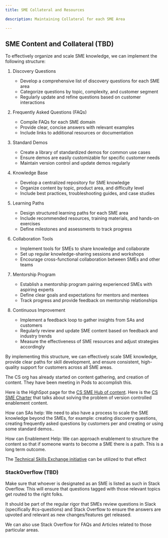 ```yaml
---
title: SME Collateral and Resources 

description: Maintaining Collateral for each SME Area

---
```


## SME Content and Collateral (TBD)

To effectively organize and scale SME knowledge, we can implement the following structure:

1. Discovery Questions
   - Develop a comprehensive list of discovery questions for each SME area
   - Categorize questions by topic, complexity, and customer segment
   - Regularly update and refine questions based on customer interactions

2. Frequently Asked Questions (FAQs)
   - Compile FAQs for each SME domain
   - Provide clear, concise answers with relevant examples
   - Include links to additional resources or documentation

3. Standard Demos
   - Create a library of standardized demos for common use cases
   - Ensure demos are easily customizable for specific customer needs
   - Maintain version control and update demos regularly

4. Knowledge Base
   - Develop a centralized repository for SME knowledge
   - Organize content by topic, product area, and difficulty level
   - Include best practices, troubleshooting guides, and case studies

5. Learning Paths
   - Design structured learning paths for each SME area
   - Include recommended resources, training materials, and hands-on exercises
   - Define milestones and assessments to track progress

6. Collaboration Tools
   - Implement tools for SMEs to share knowledge and collaborate
   - Set up regular knowledge-sharing sessions and workshops
   - Encourage cross-functional collaboration between SMEs and other teams

7. Mentorship Program
   - Establish a mentorship program pairing experienced SMEs with aspiring experts
   - Define clear goals and expectations for mentors and mentees
   - Track progress and provide feedback on mentorship relationships

8. Continuous Improvement
   - Implement a feedback loop to gather insights from SAs and customers
   - Regularly review and update SME content based on feedback and industry trends
   - Measure the effectiveness of SME resources and adjust strategies accordingly

By implementing this structure, we can effectively scale SME knowledge, provide clear paths for skill development, and ensure consistent, high-quality support for customers across all SME areas.

The CS org has already started on content gathering, and creation  of content.  They have been meeting in Pods to accomplish this. 

Here is the HighSpot page for the [CS SME Hub of content](https://example_company.highspot.com/items/667095b95cc9b08c87d40b68?lfrm=srp.0).  Here is the [CS SME Charter](https://example_company.com/example_company-com/customer-success/subject-matter-experts/cs-subject-matter-experts) that talks about solving the problem of version controlled enablement content.

How can SAs help:  We need to also have a process to scale the SME knowledge beyond the SMEs, for example: creating discovery questions, creating frequently asked questions by customers per and creating or using some standard demos..

How can Enablement Help: We can approach enablement to structure the content so that if someone wants to become a SME there is a path. This is a long term outcome.

The  [Technical Skills Exchange initiative](/handbook/solutions-architects/sa-practices/subject-matter-experts/sme-cadences/#sme-tech-skills) can be utilized to that effect

### StackOverflow (TBD)

Make sure that whoever is designated as an SME is listed as such in Stack Overflow. This will ensure that questions tagged with those relevant topics get routed to the right folks.

It should be part of the regular rigor that SMEs review questions in Slack (specifically #cs-questions) and Stack Overflow to ensure the answers are upvoted and relevant as new changes/features get released.

We can also use Stack Overflow for FAQs and Articles related to those particular areas.
